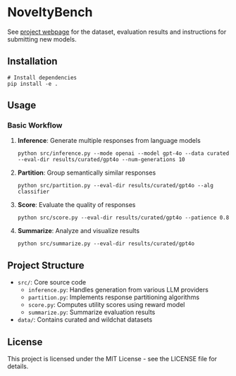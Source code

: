 # NoveltyBench

See [project webpage](https://novelty-bench.github.io/) for the dataset, evaluation results and instructions for submitting new models.

## Installation

```shell
# Install dependencies
pip install -e .
```

## Usage

### Basic Workflow

1. **Inference**: Generate multiple responses from language models

   ```shell
   python src/inference.py --mode openai --model gpt-4o --data curated --eval-dir results/curated/gpt4o --num-generations 10
   ```

2. **Partition**: Group semantically similar responses

   ```shell
   python src/partition.py --eval-dir results/curated/gpt4o --alg classifier
   ```

3. **Score**: Evaluate the quality of responses

   ```shell
   python src/score.py --eval-dir results/curated/gpt4o --patience 0.8
   ```

4. **Summarize**: Analyze and visualize results

   ```shell
   python src/summarize.py --eval-dir results/curated/gpt4o
   ```

## Project Structure

- `src/`: Core source code
  - `inference.py`: Handles generation from various LLM providers
  - `partition.py`: Implements response partitioning algorithms
  - `score.py`: Computes utility scores using reward model
  - `summarize.py`: Summarize evaluation results
- `data/`: Contains curated and wildchat datasets

## License

This project is licensed under the MIT License - see the LICENSE file for details.
